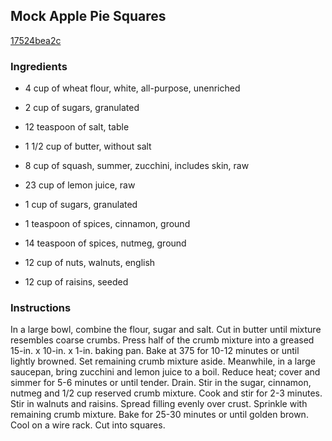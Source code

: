 ## Mock Apple Pie Squares

[17524bea2c](http://www.food.com/recipe/mock-apple-pie-squares-446543)

### Ingredients

 - 4 cup of wheat flour, white, all-purpose, unenriched

 - 2 cup of sugars, granulated

 - 12 teaspoon of salt, table

 - 1 1/2 cup of butter, without salt

 - 8 cup of squash, summer, zucchini, includes skin, raw

 - 23 cup of lemon juice, raw

 - 1 cup of sugars, granulated

 - 1 teaspoon of spices, cinnamon, ground

 - 14 teaspoon of spices, nutmeg, ground

 - 12 cup of nuts, walnuts, english

 - 12 cup of raisins, seeded

### Instructions

In a large bowl, combine the flour, sugar and salt. Cut in butter until mixture resembles coarse crumbs. Press half of the crumb mixture into a greased 15-in. x 10-in. x 1-in. baking pan. Bake at 375 for 10-12 minutes or until lightly browned. Set remaining crumb mixture aside. Meanwhile, in a large saucepan, bring zucchini and lemon juice to a boil. Reduce heat; cover and simmer for 5-6 minutes or until tender. Drain. Stir in the sugar, cinnamon, nutmeg and 1/2 cup reserved crumb mixture. Cook and stir for 2-3 minutes. Stir in walnuts and raisins. Spread filling evenly over crust. Sprinkle with remaining crumb mixture. Bake for 25-30 minutes or until golden brown. Cool on a wire rack. Cut into squares.
